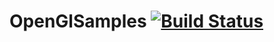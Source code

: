 # OpenGlSamples [![Build Status](https://travis-ci.com/ZhekehZ/OpenGlSamples.svg?branch=master)](https://travis-ci.com/ZhekehZ/OpenGlSamples)
